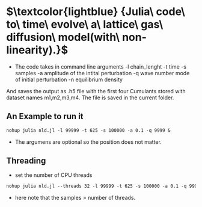 # $\textcolor{lightblue} {Julia\ code\ to\ time\ evolve\ a\ lattice\ gas\ diffusion\ model(with\ non-linearity).}$

- The code takes in command line arguments
  -l chain_lenght
  -t time
  -s samples
  -a amplitude of the intital perturbation
  -q wave number mode of initial perturbation
  -n equilibrium density
  
And saves the output as .h5 file with the first four Cumulants stored with dataset names m1,m2,m3,m4. The file is saved in the current folder.

## An Example to run it 

```diff
nohup julia nld.jl -l 99999 -t 625 -s 100000 -a 0.1 -q 9999 &
```
- The argumens are optional so the position does not matter.

## Threading
- set the number of CPU threads
```diff
nohup julia nld.jl --threads 32 -l 99999 -t 625 -s 100000 -a 0.1 -q 9999 &
```
- here note that the samples > number of threads.
